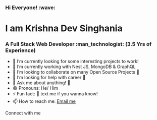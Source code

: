 <h3>Hi Everyone! :wave:</h3>
<h1>I am Krishna Dev Singhania</h1>
<h3>A Full Stack Web Developer :man_technologist: (3.5 Yrs of Experience)</h3>

- :telescope: I’m currently looking for some interesting projects to work!
- 🌱 I’m currently working with Nest JS, MongoDB & GraphQL
- :dancers: I’m looking to collaborate on many Open Source Projects :sparkling_heart:
- :thinking: I’m looking for help with career :office:
- :speech_balloon: Ask me about anything! :hugs:
- :smile: Pronouns: He/ Him
- :zap: Fun fact: :calling: text me if you wanna know!
- 📫 How to reach me: <a href="mailto:krishnadevbit@gmail.com">Email me</a>

Connect with me
    
    

<!---
CoderKrishDev/
CoderKrishDev is a ✨ special ✨ repository because its `README.md` (this file) appears on your GitHub profile.
You can click the Preview link to take a look at your changes.
--->
